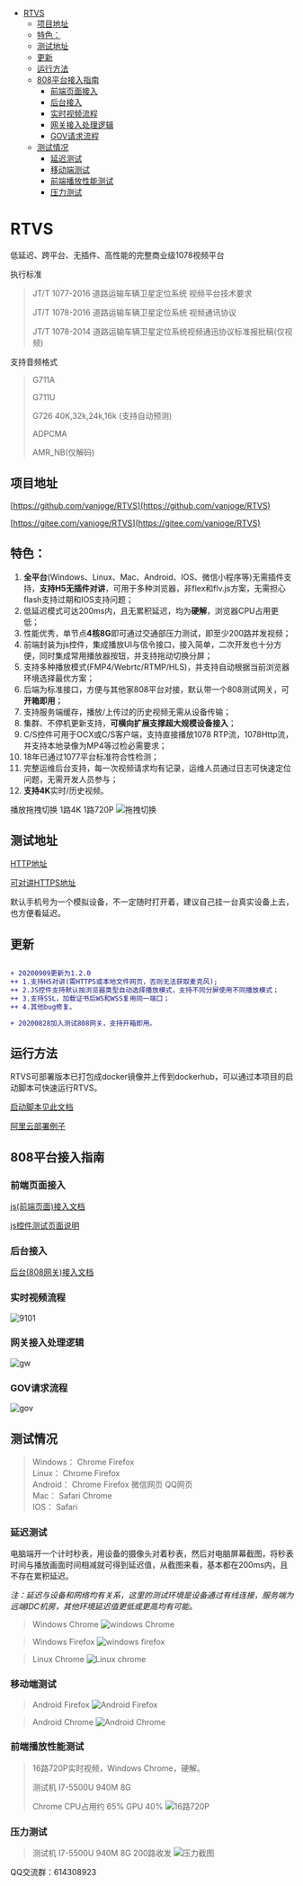  * [RTVS](#rtvs)
      * [项目地址](#项目地址)
      * [特色：](#特色)
      * [测试地址](#测试地址)
      * [更新](#更新)
      * [运行方法](#运行方法)
      * [808平台接入指南](#808平台接入指南)
         * [前端页面接入](#前端页面接入)
         * [后台接入](#后台接入)
         * [实时视频流程](#实时视频流程)
         * [网关接入处理逻辑](#网关接入处理逻辑)
         * [GOV请求流程](#gov请求流程)
      * [测试情况](#测试情况)
         * [延迟测试](#延迟测试)
         * [移动端测试](#移动端测试)
         * [前端播放性能测试](#前端播放性能测试)
         * [压力测试](#压力测试)

# RTVS
低延迟、跨平台、无插件、高性能的完整商业级1078视频平台

执行标准
> JT/T 1077-2016 道路运输车辆卫星定位系统 视频平台技术要求
> 
> JT/T 1078-2016 道路运输车辆卫星定位系统 视频通讯协议
> 
> JT/T 1078-2014 道路运输车辆卫星定位系统视频通迅协议标准报批稿(仅视频)

支持音频格式
> G711A
> 
> G711U
>  
> G726 40K,32k,24k,16k (支持自动预测)
> 
> ADPCMA
> 
> AMR_NB(仅解码)

## 项目地址

[https://github.com/vanjoge/RTVS](https://github.com/vanjoge/RTVS)


[https://gitee.com/vanjoge/RTVS](https://gitee.com/vanjoge/RTVS)


## 特色：
1. **全平台**(Windows、Linux、Mac、Android、IOS、微信小程序等)无需插件支持，**支持H5无插件对讲**，可用于多种浏览器，非flex和flv.js方案，无需担心flash支持过期和IOS支持问题；
2. 低延迟模式可达200ms内，且无累积延迟，均为**硬解**，浏览器CPU占用更低；
3. 性能优秀，单节点**4核8G**即可通过交通部压力测试，即至少200路并发视频；
4. 前端封装为js控件，集成播放UI与信令接口，接入简单，二次开发也十分方便，同时集成常用播放器按钮，并支持拖动切换分屏；
5. 支持多种播放模式(FMP4/Webrtc/RTMP/HLS)，并支持自动根据当前浏览器环境选择最优方案；
6. 后端为标准接口，方便与其他家808平台对接，默认带一个808测试网关，可**开箱即用**；
7. 支持服务端缓存，播放/上传过的历史视频无需从设备传输；
8. 集群、不停机更新支持，**可横向扩展支撑超大规模设备接入**；
9. C/S控件可用于OCX或C/S客户端，支持直接播放1078 RTP流，1078Http流，并支持本地录像为MP4等过检必需要求；
10. 18年已通过1077平台标准符合性检测；
11. 完整运维后台支持，每一次视频请求均有记录，运维人员通过日志可快速定位问题，无需开发人员参与；
12. **支持4K**实时/历史视频。

播放拖拽切换 1路4K 1路720P
![拖拽切换](test/img/drag.gif)


## 测试地址


[HTTP地址](http://lib.cvtsp.com/video/CVNetVideoJs/test/tstrtvs.html)


[可对讲HTTPS地址](https://lib.cvtsp.com/video/CVNetVideoJs/test/tstrtvs.html)

默认手机号为一个模拟设备，不一定随时打开着，建议自己挂一台真实设备上去，也方便看延迟。


## 更新

```diff

+ 20200909更新为1.2.0
++ 1.支持H5对讲(需HTTPS或本地文件网页，否则无法获取麦克风);
++ 2.JS控件支持默认按浏览器类型自动选择播放模式，支持不同分屏使用不同播放模式；
++ 3.支持SSL，加载证书后WS和WSS复用同一端口；
++ 4.其他bug修复。

+ 20200828加入测试808网关，支持开箱即用。
```

## 运行方法
RTVS可部署版本已打包成docker镜像并上传到dockerhub，可以通过本项目的启动脚本可快速运行RTVS。

[启动脚本见此文档](script/README.md)

[阿里云部署例子](https://blog.csdn.net/vanjoge/article/details/108319078)


## 808平台接入指南

### 前端页面接入
[js(前端页面)接入文档](JsAccess.md)

[js控件测试页面说明](test/)

### 后台接入
[后台(808网关)接入文档](Platform808Access.md)


### 实时视频流程
![9101](vsd/img/9101.png)
### 网关接入处理逻辑
![gw](vsd/img/gw.png)
### GOV请求流程
![gov](vsd/img/gov.png)



## 测试情况

> Windows： Chrome Firefox  
> Linux： Chrome Firefox  
> Android： Chrome Firefox 微信网页 QQ网页  
> Mac： Safari Chrome  
> IOS： Safari

### 延迟测试
电脑端开一个计时秒表，用设备的摄像头对着秒表，然后对电脑屏幕截图，将秒表时间与播放画面时间相减就可得到延迟值，从截图来看，基本都在200ms内，且不存在累积延迟。

*注：延迟与设备和网络均有关系，这里的测试环境是设备通过有线连接，服务端为远端IDC机房，其他环境延迟值更低或更高均有可能。* 

> Windows Chrome
![windows Chrome](test/img/Windows_Chrome.jpg)

> Windows Firefox
![windows firefox](test/img/Windows_Firefox.jpg)

> Linux Chrome
![Linux chrome](test/img/Linux_Chrome.jpg)

### 移动端测试 
> Android Firefox
![Android Firefox](test/img/Android_Firefox.jpg)

> Android Chrome
![Android Chrome](test/img/Android_Chrome.jpg)


### 前端播放性能测试

> 16路720P实时视频，Windows Chrome，硬解。
> 
> 测试机 I7-5500U 940M 8G 
> 
> Chrome CPU占用约 65% GPU 40% 
![16路720P](test/img/PlayStress.jpg)

### 压力测试

> 测试机 I7-5500U 940M 8G 
> 200路收发
![压力截图](test/img/Stress.png)




QQ交流群：614308923
